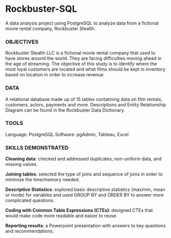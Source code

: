 # Rockbuster-SQL
A data analysis project using PostgreSQL to analyze data from a fictional movie rental company, Rockbuster Stealth.

### OBJECTIVES
Rockbuster Stealth LLC is a fictional movie rental company that used to have stores around the world. They are facing difficulties moving ahead in the age of streaming. The objective of this study is to identify where the most loyal customers are located and what films should be kept in inventory based on location in order to increase revenue.
### DATA
A relational database made up of 15 tables contatining data on film rentals, customers, actors, payments and more.
Descriptions and Entity Relationship Diagram can be found in the Rockbuster Data Dictionary.
### TOOLS
Language: PostgreSQL
Software: pgAdmin, Tableau, Excel
### SKILLS DEMONSTRATED
**Cleaning data**: checked and addressed duplicates, non-uniform data, and missing values.

**Joining tables**: selected the type of joins and sequence of joins in order to minimize the time/memory needed.

**Descriptive Statistics**: explored basic descriptive statistics (max/min, mean or mode) for variables and used GROUP BY and ORDER BY to answer more complicated questions.

**Coding with Common Table Expressions (CTEs)**: designed CTEs that would make code more readable and easier to reuse.

**Reporting results**: a Powerpoint presentation with answers to key questions and recommendations.
